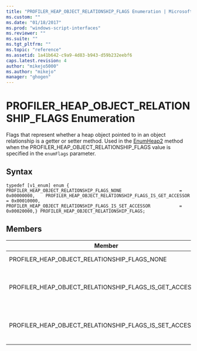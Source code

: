```yaml
---
title: "PROFILER_HEAP_OBJECT_RELATIONSHIP_FLAGS Enumeration | Microsoft Docs"
ms.custom: ""
ms.date: "01/18/2017"
ms.prod: "windows-script-interfaces"
ms.reviewer: ""
ms.suite: ""
ms.tgt_pltfrm: ""
ms.topic: "reference"
ms.assetid: 1a41b642-c9a9-4d83-b943-d59b232eebf6
caps.latest.revision: 4
author: "mikejo5000"
ms.author: "mikejo"
manager: "ghogen"
---
```

# PROFILER_HEAP_OBJECT_RELATIONSHIP_FLAGS Enumeration
Flags that represent whether a heap object pointed to in an object relationship is a getter or setter method. Used in the [EnumHeap2](../../winscript/reference/iactivescriptprofilercontrol5-enumheap2-method.md) method when the PROFILER_HEAP_OBJECT_RELATIONSHIP_FLAGS value is specified in the `enumFlags` parameter.  
  
## Syntax  
  
```  
typedef [v1_enum] enum {    PROFILER_HEAP_OBJECT_RELATIONSHIP_FLAGS_NONE                      = 0x00000000,    PROFILER_HEAP_OBJECT_RELATIONSHIP_FLAGS_IS_GET_ACCESSOR           = 0x00010000,    PROFILER_HEAP_OBJECT_RELATIONSHIP_FLAGS_IS_SET_ACCESSOR           = 0x00020000,} PROFILER_HEAP_OBJECT_RELATIONSHIP_FLAGS;  
```  
  
## Members  
  
|Member|Value|Description|  
|------------|-----------|-----------------|  
|PROFILER_HEAP_OBJECT_RELATIONSHIP_FLAGS_NONE|0x00000000|This heap object pointed to in an object relationship is not identified as either a getter or setter method.|  
|PROFILER_HEAP_OBJECT_RELATIONSHIP_FLAGS_IS_GET_ACCESSOR|0x00010000|The heap object pointed to in an object relationship is a getter method. This information will be stored in the high 2 bytes (16 bits) of the [PROFILER_HEAP_OBJECT_RELATIONSHIP.relationshipInfo](../../winscript/reference/profiler-heap-object-relationship-structure.md) field.|  
|PROFILER_HEAP_OBJECT_RELATIONSHIP_FLAGS_IS_SET_ACCESSOR|0x00020000|The heap object pointed to in an object relationship is a setter method. This information will be stored in the high 2 bytes (16 bits) of the `PROFILER_HEAP_OBJECT_RELATIONSHIP.relationshipInfo` field.|